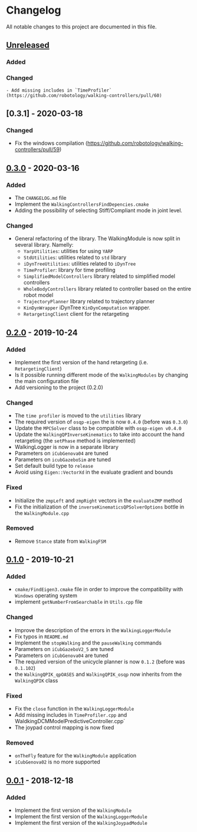 # Changelog
All notable changes to this project are documented in this file.

## [Unreleased]
### Added

### Changed
    - Add missing includes in `TimeProfiler` (https://github.com/robotology/walking-controllers/pull/60)

## [0.3.1] - 2020-03-18
### Changed
- Fix the windows compilation (https://github.com/robotology/walking-controllers/pull/59)
## [0.3.0] - 2020-03-16
### Added
- The `CHANGELOG.md` file
- Implement the `WalkingControllersFindDepencies.cmake`
- Adding the possibility of selecting Stiff/Compliant mode in joint level.
### Changed
- General refactoring of the library. The WalkingModule is now split in several library. Namelly:
   - `YarpUtilities`: utilities for using `YARP`
   - `StdUtilities`: utilities related to `std` library
   - `iDynTreeUtilities`: utilities related to `iDynTree`
   - `TimeProfiler`: library for time profiling
   - `SimplifiedModelControllers` library related to simplified model controllers
   - `WholeBodyControllers` library related to controller based on the entire robot model
   - `TrajectoryPlanner` library related to trajectory planner
   - `KinDynWrapper` iDynTree `KinDynComputation` wrapper.
   - `RetargetingClient` client for the retargeting

## [0.2.0] - 2019-10-24
### Added
- Implement the first version of the hand retargeting (i.e. `RetargetingClient`)
- Is it possible running different mode of the `WalkingModules` by changing the main configuration file
- Add versioning to the project (0.2.0)

### Changed
- The `time profiler` is moved to the `utilities` library
- The required version of `osqp-eigen` the  is now `0.4.0` (before was `0.3.0`)
- Update the `MPCSolver` class to be compatible with `osqp-eigen v0.4.0`
- Update the `WalkingQPInverseKinematics` to take into account the hand retargeting (the
`setPhase` method is implemented)
- WalkingLogger is now in a separate library
- Parameters on `iCubGenova04` are tuned
- Parameters on `icubGazeboSim` are tuned
- Set default build type to `release`
- Avoid using `Eigen::VectorXd` in the evaluate gradient and bounds

###  Fixed
- Initialize the `zmpLeft` and `zmpRight` vectors in the `evaluateZMP` method
- Fix the initialization of the `inverseKinematicsQPSolverOptions` bottle in the `WalkingModule.cpp`

### Removed
- Remove `Stance` state from `WalkingFSM`

## [0.1.0] -  2019-10-21
### Added
- `cmake/FindEigen3.cmake` file in order to improve the compatibility with `Windows` operating system
- implement `getNumberFromSearchable` in `Utils.cpp` file

### Changed
- Improve the description of the errors in the `WalkingLoggerModule`
- Fix typos in `README.md`
- Implement the `stopWalking` and the `pauseWalking` commands
- Parameters on `iCubGazeboV2_5` are tuned
- Parameters on `iCubGenova04` are tuned
- The required version of the unicycle planner is now `0.1.2` (before was `0.1.102`)
- the `WalkingQPIK_qpOASES` and `WalkingQPIK_osqp` now inherits  from the `WalkingQPIK` class

###  Fixed
- Fix the `close` function in the `WalkingLoggerModule`
- Add missing includes in `TimeProfiler.cpp` and WaldkingDCMModelPredictiveController.cpp`
- The joypad control mapping is now fixed

### Removed
- `onTheFly` feature for the `WalkingModule` application
- `iCubGenova02` is no more supported

## [0.0.1] - 2018-12-18
### Added
- Implement the first version of the `WalkingModule`
- Implement the first version of the `WalkingLoggerModule`
- Implement the first version of the `WalkingJoypadModule`

[Unreleased]: https://github.com/robotology/walking-controllers/compare/v0.3.1...devel
[0.3.0]: https://github.com/robotology/walking-controllers/compare/v0.3.0...v0.3.1
[0.3.0]: https://github.com/robotology/walking-controllers/compare/v0.2.0...v0.3.0
[0.2.0]: https://github.com/robotology/walking-controllers/compare/v0.1.0...v0.2.0
[0.1.0]: https://github.com/robotology/walking-controllers/compare/v0.0.1...v0.1.0
[0.0.1]: https://github.com/robotology/walking-controllers/releases/tag/v0.0.1
